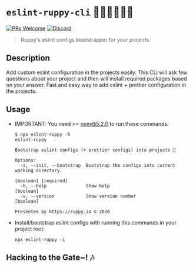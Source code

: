 # `eslint-ruppy-cli` 👩🏻‍💻👨🏻‍💻

[![PRs Welcome](https://img.shields.io/badge/PRs-welcome-brightgreen.svg?style=flat-square)](https://github.com/Ruppyio/eslint-configs/blob/main/CONTRIBUTING.md)
[![Discord](https://img.shields.io/discord/758271814153011201?label=Developers%20Indonesia&logo=discord&style=flat-square)](https://discord.gg/njSj2Nq "Chat and discuss at Developers Indonesia")

> Ruppy's eslint configs bootstrapper for your projects

## Description

Add custom eslint configuration in the projects easily. This CLI will ask few questions
about your project and then will install required packages based on your answer.
Fast and easy way to add eslint + prettier configuration in the projects.

## Usage

- IMPORTANT: You need >= npm@5.2.0 to run these commands.

  ```bin
  $ npx eslint-ruppy -h
  eslint-ruppy

  Bootstrap eslint configs (+ prettier configs) into projects 🐣

  Options:
    -i, --init, --bootstrap  Bootstrap the configs into current working directory.
                                                              [boolean] [required]
    -h, --help               Show help                                   [boolean]
    -v, --version            Show version number                         [boolean]

  Presented by https://ruppy.io © 2020
  ```

- Install/bootstrap eslint configs with running this commands in your project root:

  ```bin
  npx eslint-ruppy -i
  ```

## Hacking to the Gate~! 🎶
